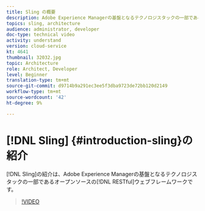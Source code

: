 ```yaml
---
title: Sling の概要
description: Adobe Experience Managerの基盤となるテクノロジスタックの一部であるオープンソースのRESTful Webフレームワーク、Slingの紹介。
topics: sling, architecture
audience: administrator, developer
doc-type: technical video
activity: understand
version: cloud-service
kt: 4641
thumbnail: 32032.jpg
topic: Architecture
role: Architect, Developer
level: Beginner
translation-type: tm+mt
source-git-commit: d9714b9a291ec3ee5f3dba9723de72bb120d2149
workflow-type: tm+mt
source-wordcount: '42'
ht-degree: 9%

---
```



# [!DNL Sling] {#introduction-sling}の紹介

[!DNL Sling]の紹介は、Adobe Experience Managerの基盤となるテクノロジスタックの一部であるオープンソースの[!DNL RESTful]ウェブフレームワークです。

>[!VIDEO](https://video.tv.adobe.com/v/32032/?quality=12&learn=on)